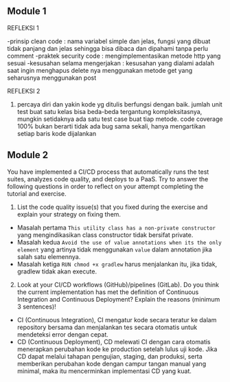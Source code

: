 ## Module 1
REFLEKSI 1

-prinsip clean code : nama variabel simple dan jelas, fungsi yang dibuat tidak panjang dan jelas sehingga bisa dibaca dan dipahami tanpa perlu comment
-praktek security code : mengimplementasikan metode http yang sesuai
-kesusahan selama mengerjakan : kesusahan yang dialami adalah saat ingin menghapus delete nya menggunakan metode get yang seharusnya menggunakan post

REFLEKSI 2
1. percaya diri dan yakin kode yg ditulis berfungsi dengan baik. jumlah unit test buat satu kelas bisa beda-beda tergantung kompleksitasnya, mungkin setidaknya ada satu test case buat tiap metode. code coverage 100% bukan berarti tidak ada bug sama sekali, hanya mengartikan setiap baris kode dijalankan


## Module 2
You have implemented a CI/CD process that automatically runs the test suites, analyzes code quality, and deploys to a PaaS. Try to answer the following questions in order to reflect on your attempt completing the tutorial and exercise.
1. List the code quality issue(s) that you fixed during the exercise and explain your strategy on fixing them.
- Masalah pertama `This utility class has a non-private constructor` yang mengindikasikan class constructor tidak bersifat private.
- Masalah kedua `Avoid the use of value annotations when its the only element` yang artinya tidak menggunakan `value` dalam annotation jika salah satu elemennya.
- Masalah ketiga `RUN chmod +x gradlew` harus menjalankan itu, jika tidak, gradlew tidak akan execute.
2. Look at your CI/CD workflows (GitHub)/pipelines (GitLab). Do you think the current implementation has met the definition of Continuous Integration and Continuous Deployment? Explain the reasons (minimum 3 sentences)!
- CI (Continuous Integration), CI mengatur kode secara teratur ke dalam repository bersama dan menjalankan tes secara otomatis untuk mendeteksi error dengan cepat.
- CD (Continuous Deployment), CD melewati CI dengan cara otomatis menerapkan perubahan kode ke production setelah lulus uji kode. Jika CD dapat melalui tahapan pengujian, staging, dan produksi, serta memberikan perubahan kode dengan campur tangan manual yang minimal, maka itu mencerminkan implementasi CD yang kuat.